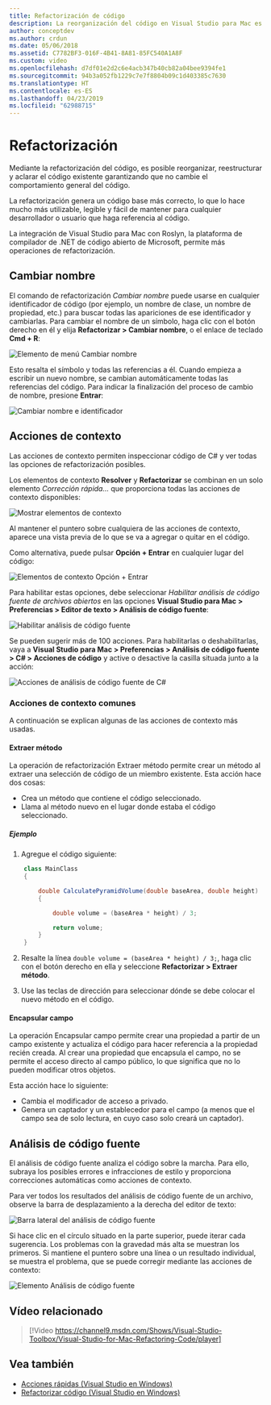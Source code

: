```yaml
---
title: Refactorización de código
description: La reorganización del código en Visual Studio para Mac es muy sencilla mediante el análisis de código fuente.
author: conceptdev
ms.author: crdun
ms.date: 05/06/2018
ms.assetid: C7782BF3-016F-4B41-8A81-85FC540A1A8F
ms.custom: video
ms.openlocfilehash: d7df01e2d2c6e4acb347b40cb82a04bee9394fe1
ms.sourcegitcommit: 94b3a052fb1229c7e7f8804b09c1d403385c7630
ms.translationtype: HT
ms.contentlocale: es-ES
ms.lasthandoff: 04/23/2019
ms.locfileid: "62988715"
---
```

# <a name="refactoring"></a>Refactorización

Mediante la refactorización del código, es posible reorganizar, reestructurar y aclarar el código existente garantizando que no cambie el comportamiento general del código.

La refactorización genera un código base más correcto, lo que lo hace mucho más utilizable, legible y fácil de mantener para cualquier desarrollador o usuario que haga referencia al código.

La integración de Visual Studio para Mac con Roslyn, la plataforma de compilador de .NET de código abierto de Microsoft, permite más operaciones de refactorización.

## <a name="renaming"></a>Cambiar nombre

El comando de refactorización *Cambiar nombre* puede usarse en cualquier identificador de código (por ejemplo, un nombre de clase, un nombre de propiedad, etc.) para buscar todas las apariciones de ese identificador y cambiarlas. Para cambiar el nombre de un símbolo, haga clic con el botón derecho en él y elija **Refactorizar > Cambiar nombre**, o el enlace de teclado **Cmd + R**:

![Elemento de menú Cambiar nombre](media/refactoring-renaming1.png)

Esto resalta el símbolo y todas las referencias a él. Cuando empieza a escribir un nuevo nombre, se cambian automáticamente todas las referencias del código. Para indicar la finalización del proceso de cambio de nombre, presione **Entrar**:

![Cambiar nombre e identificador](media/refactoring-renaming2.png)

## <a name="context-actions"></a>Acciones de contexto

Las acciones de contexto permiten inspeccionar código de C# y ver todas las opciones de refactorización posibles.

Los elementos de contexto **Resolver** y **Refactorizar** se combinan en un solo elemento *Corrección rápida…* que proporciona todas las acciones de contexto disponibles:

![Mostrar elementos de contexto](media/refactoring-context-action.png)

Al mantener el puntero sobre cualquiera de las acciones de contexto, aparece una vista previa de lo que se va a agregar o quitar en el código.

Como alternativa, puede pulsar **Opción + Entrar** en cualquier lugar del código:

![Elementos de contexto Opción + Entrar](media/refactoring-image2a.png)

Para habilitar estas opciones, debe seleccionar *Habilitar análisis de código fuente de archivos abiertos* en las opciones **Visual Studio para Mac > Preferencias > Editor de texto > Análisis de código fuente**:

![Habilitar análisis de código fuente](media/refactoring-options.png)

Se pueden sugerir más de 100 acciones. Para habilitarlas o deshabilitarlas, vaya a **Visual Studio para Mac > Preferencias > Análisis de código fuente > C# > Acciones de código** y active o desactive la casilla situada junto a la acción:

![Acciones de análisis de código fuente de C#](media/refactoring-image3a.png)

### <a name="common-context-actions"></a>Acciones de contexto comunes

A continuación se explican algunas de las acciones de contexto más usadas.

#### <a name="extract-method"></a>Extraer método

La operación de refactorización Extraer método permite crear un método al extraer una selección de código de un miembro existente. Esta acción hace dos cosas:

* Crea un método que contiene el código seleccionado.
* Llama al método nuevo en el lugar donde estaba el código seleccionado.

##### <a name="example"></a>Ejemplo

1. Agregue el código siguiente:

```csharp
    class MainClass
    {

        double CalculatePyramidVolume(double baseArea, double height)
        {

            double volume = (baseArea * height) / 3;

            return volume;
        }
    }
```

2. Resalte la línea `double volume = (baseArea * height) / 3;`, haga clic con el botón derecho en ella y seleccione **Refactorizar > Extraer método**.

3. Use las teclas de dirección para seleccionar dónde se debe colocar el nuevo método en el código.

#### <a name="encapsulate-field"></a>Encapsular campo

La operación Encapsular campo permite crear una propiedad a partir de un campo existente y actualiza el código para hacer referencia a la propiedad recién creada. Al crear una propiedad que encapsula el campo, no se permite el acceso directo al campo público, lo que significa que no lo pueden modificar otros objetos.

Esta acción hace lo siguiente:

* Cambia el modificador de acceso a privado.
* Genera un captador y un establecedor para el campo (a menos que el campo sea de solo lectura, en cuyo caso solo creará un captador).

## <a name="source-analysis"></a>Análisis de código fuente

El análisis de código fuente analiza el código sobre la marcha. Para ello, subraya los posibles errores e infracciones de estilo y proporciona correcciones automáticas como acciones de contexto.

Para ver todos los resultados del análisis de código fuente de un archivo, observe la barra de desplazamiento a la derecha del editor de texto:

![Barra lateral del análisis de código fuente](media/refactoring-image4a.png)

Si hace clic en el círculo situado en la parte superior, puede iterar cada sugerencia. Los problemas con la gravedad más alta se muestran los primeros. Si mantiene el puntero sobre una línea o un resultado individual, se muestra el problema, que se puede corregir mediante las acciones de contexto:

![Elemento Análisis de código fuente](media/refactoring-image5.png)

## <a name="related-video"></a>Vídeo relacionado

> [!Video https://channel9.msdn.com/Shows/Visual-Studio-Toolbox/Visual-Studio-for-Mac-Refactoring-Code/player]

## <a name="see-also"></a>Vea también

- [Acciones rápidas (Visual Studio en Windows)](/visualstudio/ide/quick-actions)
- [Refactorizar código (Visual Studio en Windows)](/visualstudio/ide/refactoring-in-visual-studio)